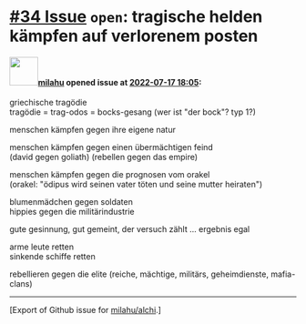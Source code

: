 # [\#34 Issue](https://github.com/milahu/alchi/issues/34) `open`: tragische helden kämpfen auf verlorenem posten

#### <img src="https://private-avatars.githubusercontent.com/u/12958815?jwt=eyJhbGciOiJIUzI1NiIsInR5cCI6IkpXVCJ9.eyJpc3MiOiJnaXRodWIuY29tIiwiYXVkIjoicmF3LmdpdGh1YnVzZXJjb250ZW50LmNvbSIsImtleSI6ImtleTEiLCJleHAiOjE3MzQ2NTYyMjAsIm5iZiI6MTczNDY1NTAyMCwicGF0aCI6Ii91LzEyOTU4ODE1In0.gNRkYbc2s1ZZSqkuSJ21Iovc8EwSLN_Ll51J4GeGe20&v=4" width="50">[milahu](https://github.com/milahu) opened issue at [2022-07-17 18:05](https://github.com/milahu/alchi/issues/34):

griechische tragödie  
tragödie = trag-odos = bocks-gesang (wer ist "der bock"? typ 1?)

menschen kämpfen gegen ihre eigene natur

menschen kämpfen gegen einen übermächtigen feind  
(david gegen goliath) (rebellen gegen das empire)

menschen kämpfen gegen die prognosen vom orakel  
(orakel: "ödipus wird seinen vater töten und seine mutter heiraten")

blumenmädchen gegen soldaten  
hippies gegen die militärindustrie

gute gesinnung, gut gemeint, der versuch zählt ... ergebnis egal

arme leute retten  
sinkende schiffe retten

rebellieren gegen die elite (reiche, mächtige, militärs, geheimdienste,
mafia-clans)

------------------------------------------------------------------------

\[Export of Github issue for
[milahu/alchi](https://github.com/milahu/alchi).\]
